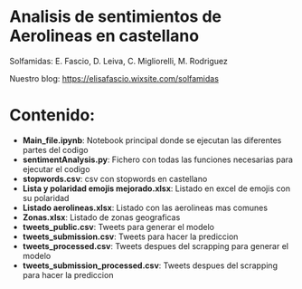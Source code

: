 # Analisis de sentimientos de Aerolineas en castellano
Solfamidas: E. Fascio, D. Leiva, C. Migliorelli, M. Rodriguez

Nuestro blog: https://elisafascio.wixsite.com/solfamidas

# Contenido:

* __Main_file.ipynb__: Notebook principal donde se ejecutan las diferentes partes del codigo
* __sentimentAnalysis.py__: Fichero con todas las funciones necesarias para ejecutar el codigo
* __stopwords.csv__: csv con stopwords en castellano
* __Lista y polaridad emojis mejorado.xlsx__: Listado en excel de emojis con su polaridad
* __Listado aerolineas.xlsx__: Listado con las aerolineas mas comunes
* __Zonas.xlsx__: Listado de zonas geograficas
* __tweets_public.csv__: Tweets para generar el modelo
* __tweets_submission.csv__: Tweets para hacer la prediccion
* __tweets_processed.csv__: Tweets despues del scrapping para generar el modelo
* __tweets_submission_processed.csv__: Tweets despues del scrapping para hacer la prediccion




